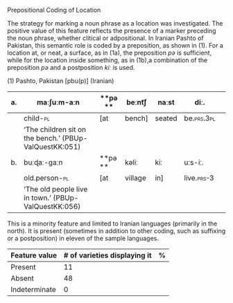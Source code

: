Prepositional Coding of Location

The strategy for marking a noun phrase as a location was investigated.
<span id="_Hlk51060338" class="anchor"></span>The positive value of this
feature reflects the presence of a marker preceding the noun phrase,
whether clitical or adpositional. In Iranian Pashto of Pakistan, this
semantic role is coded by a preposition, as shown in (1). For a location
at, or neat, a surface, as in (1a), the preposition *pə* is sufficient,
while for the location inside something, as in (1b),a combination of the
preposition *pə* and a postposition *kiː* is used.

(1) <span id="_Ref12281344" class="anchor"></span>Pashto, Pakistan
    \[pbu(p)\] (Iranian)

| a.  | maːʃuːm-aːn                                                 | **pə ** | beːnt͡ʃ  | naːst  | diː.                                                     |     |
|-----|-------------------------------------------------------------|---------|---------|--------|----------------------------------------------------------|-----|
|     | child-<span style="font-variant:small-caps;">pl</span>      | \[at    | bench\] | seated | be.<span style="font-variant:small-caps;">prs.3pl</span> |     |
|     | ‘The children sit on the bench.’ (PBUp-ValQuestKK:051)      |
| b.  | buːɖaː-gaːn                                                 | **pə ** | kəliː   | kiː    | uːs-iː.                                                  |     |
|     | old.person-<span style="font-variant:small-caps;">pl</span> | \[at    | village | in\]   | live.<span style="font-variant:small-caps;">prs-3</span> |     |
|     | ‘The old people live in town.’ (PBUp-ValQuestKK:056)        |

This is a minority feature and limited to Iranian languages (primarily
in the north). It is present (sometimes in addition to other coding,
such as suffixing or a postposition) in eleven of the sample languages.

| Feature value | \# of varieties displaying it | %   |
|---------------|-------------------------------|-----|
| Present       | 11                            |     |
| Absent        | 48                            |     |
| Indeterminate | 0                             |     |


